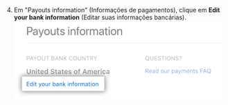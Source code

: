 4. Em "Payouts information" (Informações de pagamentos), clique em **Edit your bank information** (Editar suas informações bancárias). ![Link Editar suas informações bancárias](/assets/images/help/sponsors/edit-bank-info.png)

